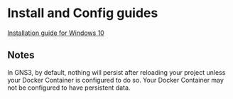 # Install and Config guides

[Installation guide for Windows 10](Installation_guide.md)

## Notes

In GNS3, by default, nothing will persist after reloading your project unless your Docker Container is configured to do so. Your Docker Container may not be configured to have persistent data. 

